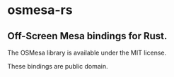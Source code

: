# osmesa-rs
## Off-Screen Mesa bindings for Rust.

The OSMesa library is available under the MIT license.

These bindings are public domain.

